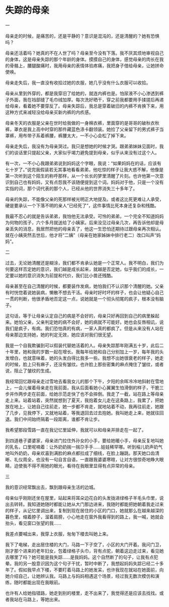 # 失踪的母亲

一 

母亲走的时候，是痛苦的，还是平静的？意识是混沌的，还是清醒的？她有恐惧吗？ 

母亲还活着吗？她真的不在人世了吗？母亲至今没有下落。我不厌其烦地审视自己的身体，这是母亲失踪的那个年龄的身体。摸摸自己的身体，感觉母亲的肉长在我的骨骼上，腰腿酸痛时，我用母亲的表情体验疼痛，我把身子借给母亲，让她拼命使唤。 

母亲走失后，我一直没有收拾过她的衣服，她几乎没有什么衣服可以收拾。 

母亲从里到外穿的，都是我穿旧了给她的，就连内裤也是。怕尿液不小心渗透到裤子外面，我在裆部缝了毛巾绒加厚。每次洗好晒干，穿之前我都要用手揉搓后再递给母亲，看着她不要穿反了。母亲失踪后，我总是穿着破旧的内裤不肯换下来，用这种方式来减轻没给母亲买新内裤的内疚感。 

母亲冬天的衣服是父亲在世时给我做的一身棉衣裤，里面穿的是哥哥的破秋衣秋裤，罩衣是我上高中时穿的那件藏蓝色涤卡翻领装。她捡了父亲留下的男式裤子当罩裤，用布带子系着裤腰，裤腰太大，一不小心会松了掉下来。 

母亲走失后，我没有为母亲哭过。我只是想她的时候才哭。跟弟弟妹妹见面时，我们的谈话里只提起父亲，大家似乎竭力避免提到母亲，似乎从来没有过这个人。 

有一次，一不小心我跟弟弟说到妈妈这个字眼，我说：“如果妈妈在的话，应该有七十岁了。”说完我假装若无其事地看看弟弟，他吃惊的样子让我大惑不解，他像是第一次听到这个陌生的称呼那样，从一个长长的梦里清醒了片刻。也许他第一次意识到自己也有妈妈，又有点怨我不该随便提到这个词。妈妈对于他，只是一个没有实指的词，那个词代表的那个人，已经从他的世界消失三十多年了。 

母亲的失踪，不能像父亲的死那样被光明正大地提及。或者这比死更难让人承受，硬是要承认一个下落不明的亲人“已经死了”，这件事情比死本身还复杂和残酷。 

我最不忍心的就是告诉弟弟，我怕他无法承受。可怜的弟弟，一个完全不知道妈妈为何物的孩子，六个多月就送给了小姨家。后来没见过母亲几次，再告诉他却是母亲丢失的消息，我居然把他的母亲丢了，他这一生恐怕还期待过跟母亲再次相认。就在小姨突然去世后，他才将“二姨”（母亲在她家姊妹中排行老二）改口叫声“妈妈”。 

二 

过去，无论她清醒还是糊涂，我们都不肯承认她是一个正常人。我不明白，我们为何要这样否定她的意识，我们越是成长起来，就越是否定她，似乎我们的成长，一定要以她的意识消失为前提和代价，我们比小兽还残酷。 

母亲甚至在自己清醒的时候，都要装作发病，她怕我们不认识那个清醒的她。父亲有时恍惚着说她装病，懒散不想去干活。母亲时好时坏的样子，也会让他疑心自己一贯的判断，他很矛盾地否定这一点，说她就是一个彻头彻尾的疯子，根本没有脑子。 

这句话，等于让母亲认定自己的病是不会好的，母亲只好再回到自己的病里躲起来。她怕父亲，父亲判定她的病不会好，她的病就不可能好。她也会反唇相讥，说我们是疯子，有病。我们恐怕真的有病，一家人真的都疯了。但是从来没有人站在母亲那边支持她，她的判定无效，她应该对我们很无望。 

我是一个自我欺骗到可以假装代替她活着的人。母亲失踪那年刚满五十岁，此后二十年里，她和我的岁数一起在增长。我每年给她和自己分别加上一岁，每年我的头发增白，也就意味着，她的头发白得比我多一些。我想不出她很衰老的样子，她走的时候，脸上只有麻子，还没有皱纹。也许脸上那些密集的麻点掩住了皱纹，或者说，阻止了皱纹的生成。 

我经常回忆跟母亲走过雪地去看我女儿的那个下午，夕阳的余晖冷冷地斜射在雪地上，一会儿催着母亲走在我前面，我从后面看她小心翼翼生怕滑倒的样子，干脆三步并作两步走在前面，给她示范走快了也不会摔倒。我走了一截，站在路上等母亲走上来。站着站着，突然就想到了夏天，我抱着女儿走在这条路上，我累了，把她放在地上，让她自己往前走，她一步都不肯走，就地站着不动，我再往前走，她跟了几步，见我停下，又就地站着，等我退回去过去抱她。我叫她走上来，她就往回退。我们中间始终隔着一段距离，谁都不肯让步。 

我希望那段雪路一直在我记忆里延伸，我就可以和母亲并排走在一起了。 

到四道巷子婆婆家，母亲进门拉住外孙女的小手，要给她暖小手，母亲反复地叫她的乳名，口里呢喃着：让外奶奶揣一揣尕手手……娃娃稀罕哪。听到榕儿奶声奶气地叫外奶奶，母亲欢喜到满脸的麻点都拉成了细线，在脸上蹦跳。那天她口齿清晰、礼仪周全，也没有一句自言自语，一直跟我婆婆寒暄，让对方很惊奇地睁大眼睛，迫使我不得不用她的眼光，看待在我眼里显得有点异常的母亲。 

三 

我的意识经常飘出去，飘到跟母亲生活的边城。 

母亲似乎刚刚还坐在屋里，站起来将耳朵边花白的头发拢进绿格子羊毛头巾里，说出去转转。我知道她随时都能让她从大门那边进来，我随时都能把她朝着我走过来的样子，从记忆里调出来，复制到现在居住的小区的门口，她就那么在越来越深的暮色里，缩着脖子，溜着肩膀，小心地走在窗外我看得到的路上，我一喊，她就会抬头，看见窗口张望的我…… 

我差点要喊出来，我穿上衣服，匆匆下楼去叫她上来。 

我下了电梯，走出居住楼的大门，马路一下子空了，小区的大门开着。我问门卫，刚才那个进来的老年妇女，包着绿格子头巾，背有点驼，朝着这边走过来，看见她去哪里了吗？她可能是我失踪……是我妈妈。这个自然断了的句子，让我有点犯晕。我的另一股意识因为这个句子干扰，暂时中断了，我想起妈妈失踪已经二十多年了。假如我早点下楼，不要盯着马路上的她发呆，也许我现在就站在她面前，向她介绍自己，让她辨认我。马路上与妈妈相遇这个场景，经过我无数次模仿和演练，随时都能出现在我眼前。 

也许有人给她指错路，她走到别的楼里，走不出来了，我觉得还是应该去找找。或者我站在马路上，等她出来。